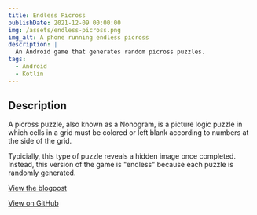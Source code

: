 ```yaml
---
title: Endless Picross
publishDate: 2021-12-09 00:00:00
img: /assets/endless-picross.png
img_alt: A phone running endless picross
description: |
  An Android game that generates random picross puzzles.
tags:
  - Android
  - Kotlin
---
```


## Description
A picross puzzle, also known as a Nonogram, is a picture logic puzzle in which cells in a grid must be colored or left blank according to numbers at the side of the grid. 

Typicially, this type of puzzle reveals a hidden image once completed. Instead, this version of the game is "endless" because each puzzle is randomly generated.

[View the blogpost](/blog/2021/11/android-picross)

[View on GitHub](https://github.com/kaischuygon/mobile-app-dev/tree/master/EndlessPicross)